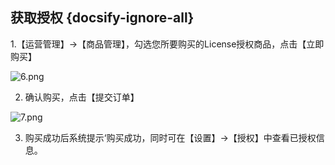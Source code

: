 ## 获取授权 {docsify-ignore-all}

1.【运营管理】→【商品管理】，勾选您所要购买的License授权商品，点击【立即购买】

![6.png](https://oneprocloud.oss-cn-beijing.aliyuncs.com/_images/saas/6.png ':size=80%')

2. 确认购买，点击【提交订单】

![7.png](https://oneprocloud.oss-cn-beijing.aliyuncs.com/_images/saas/7.png ':size=80%')

3. 购买成功后系统提示‘购买成功，同时可在【设置】→【授权】中查看已授权信息。